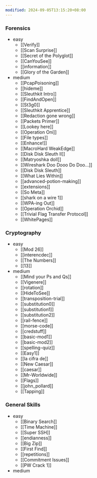 ```yaml
---
modified: 2024-09-05T13:15:20+08:00
---
```

<!-- ### Forensics

<details>
<summary>easy</summary>

- [[Verify]]
- [[Scan Surprise]]
- [[Secret of the Polyglot]]
- [[CanYouSee]]
- [[information]]
- [[Glory of the Garden]]

</details>

<details>
<summary>medium</summary>

- [[PcapPoisoning]]
- [[hideme]]
- [[Sleuthkit Intro]]
- [[FindAndOpen]]
- [[St3g0]]
- [[Sleuthkit Apprentice]]
- [[Redaction gone wrong]]
- [[Packets Primer]]
- [[Lookey here]]
- [[Operation Oni]]
- [[File types]]
- [[Enhance!]]
- [[MacroHard WeakEdge]]
- [[Disk Disk Sleuth II]]
- [[Matryoshka doll]]
- [[Wireshark Doo Dooo Do Doo...]]
- [[Disk Disk Sleuth]]
- [[What Lies Within]]
- [[advanced-potion-making]]
- [[extensions]]
- [[So Meta]]
- [[shark on a wire 1]]
- [[WPA-ing Out]]

</details>

### Cryptography

<details>
<summary>easy</summary>

- [[Mod 26]]
- [[interencdec]]
- [[The Numbers]]
- [[13]]

</details>

<details>
<summary>medium</summary>

- [[Mind your Ps and Qs]]
- [[Vigenere]]
- [[rotation]]
- [[HideToSee]]
- [[transposition-trial]]
- [[substitution0]]
- [[substitution1]]
- [[substitution2]]
- [[rail-fence]]
- [[morse-code]]
- [[credstuff]]
- [[basic-mod1]]
- [[basic-mod2]]
- [[spelling-quiz]]
- [[Easy1]]
- [[la cifra de]]
- [[New Caesar]]
- [[caesar]]
- [[Mr-Worldwide]]
- [[Flags]]
- [[john_pollard]]
- [[Tapping]]

</details> -->

### Forensics
- easy
	- [[Verify]]
	- [[Scan Surprise]]
	- [[Secret of the Polyglot]]
	- [[CanYouSee]]
	- [[information]]
	- [[Glory of the Garden]]
- medium
	- [[PcapPoisoning]]
	- [[hideme]]
	- [[Sleuthkit Intro]]
	- [[FindAndOpen]]
	- [[St3g0]]
	- [[Sleuthkit Apprentice]]
	- [[Redaction gone wrong]]
	- [[Packets Primer]]
	- [[Lookey here]]
	- [[Operation Oni]]
	- [[File types]]
	- [[Enhance!]]
	- [[MacroHard WeakEdge]]
	- [[Disk Disk Sleuth II]]
	- [[Matryoshka doll]]
	- [[Wireshark Doo Dooo Do Doo...]]
	- [[Disk Disk Sleuth]]
	- [[What Lies Within]]
	- [[advanced-potion-making]]
	- [[extensions]]
	- [[So Meta]]
	- [[shark on a wire 1]]
	- [[WPA-ing Out]]
	- [[Operation Orchid]]
	- [[Trivial Flag Transfer Protocol]]
	- [[WhitePages]]
### Cryptography
-  easy
	- [[Mod 26]]
	- [[interencdec]]
	- [[The Numbers]]
	- [[13]]
- medium
	- [[Mind your Ps and Qs]]
	- [[Vigenere]]
	- [[rotation]]
	- [[HideToSee]]
	- [[transposition-trial]]
	- [[substitution0]]
	- [[substitution1]]
	- [[substitution2]]
	- [[rail-fence]]
	- [[morse-code]]
	- [[credstuff]]
	- [[basic-mod1]]
	- [[basic-mod2]]
	- [[spelling-quiz]]
	- [[Easy1]]
	- [[la cifra de]]
	- [[New Caesar]]
	- [[caesar]]
	- [[Mr-Worldwide]]
	- [[Flags]]
	- [[john_pollard]]
	- [[Tapping]]

### General Skills
- easy
	- [[Binary Search]]
	- [[Time Machine]]
	- [[Super SSH]]
	- [[endianness]]
	- [[Big Zip]]
	- [[First Find]]
	- [[repetitions]]
	- [[Commitment Issues]]
	- [[PW Crack 1]]
- medium